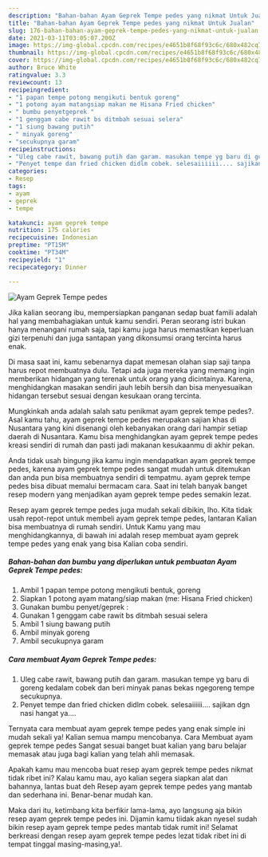 ```yaml
---
description: "Bahan-bahan Ayam Geprek Tempe pedes yang nikmat Untuk Jualan"
title: "Bahan-bahan Ayam Geprek Tempe pedes yang nikmat Untuk Jualan"
slug: 176-bahan-bahan-ayam-geprek-tempe-pedes-yang-nikmat-untuk-jualan
date: 2021-03-11T03:05:07.200Z
image: https://img-global.cpcdn.com/recipes/e4651b8f68f93c6c/680x482cq70/ayam-geprek-tempe-pedes-foto-resep-utama.jpg
thumbnail: https://img-global.cpcdn.com/recipes/e4651b8f68f93c6c/680x482cq70/ayam-geprek-tempe-pedes-foto-resep-utama.jpg
cover: https://img-global.cpcdn.com/recipes/e4651b8f68f93c6c/680x482cq70/ayam-geprek-tempe-pedes-foto-resep-utama.jpg
author: Bruce White
ratingvalue: 3.3
reviewcount: 13
recipeingredient:
- "1 papan tempe potong mengikuti bentuk goreng"
- "1 potong ayam matangsiap makan me Hisana Fried chicken"
- " bumbu penyetgeprek "
- "1 genggam cabe rawit bs ditmbah sesuai selera"
- "1 siung bawang putih"
- " minyak goreng"
- "secukupnya garam"
recipeinstructions:
- "Uleg cabe rawit, bawang putih dan garam. masukan tempe yg baru di goreng kedalam cobek dan beri minyak panas bekas ngegoreng tempe secukupnya."
- "Penyet tempe dan fried chicken didlm cobek. selesaiiiiii.... sajikan dgn nasi hangat ya...."
categories:
- Resep
tags:
- ayam
- geprek
- tempe

katakunci: ayam geprek tempe 
nutrition: 175 calories
recipecuisine: Indonesian
preptime: "PT15M"
cooktime: "PT34M"
recipeyield: "1"
recipecategory: Dinner

---
```



![Ayam Geprek Tempe pedes](https://img-global.cpcdn.com/recipes/e4651b8f68f93c6c/680x482cq70/ayam-geprek-tempe-pedes-foto-resep-utama.jpg)

Jika kalian seorang ibu, mempersiapkan panganan sedap buat famili adalah hal yang membahagiakan untuk kamu sendiri. Peran seorang istri bukan hanya menangani rumah saja, tapi kamu juga harus memastikan keperluan gizi terpenuhi dan juga santapan yang dikonsumsi orang tercinta harus enak.

Di masa  saat ini, kamu sebenarnya dapat memesan olahan siap saji tanpa harus repot membuatnya dulu. Tetapi ada juga mereka yang memang ingin memberikan hidangan yang terenak untuk orang yang dicintainya. Karena, menghidangkan masakan sendiri jauh lebih bersih dan bisa menyesuaikan hidangan tersebut sesuai dengan kesukaan orang tercinta. 



Mungkinkah anda adalah salah satu penikmat ayam geprek tempe pedes?. Asal kamu tahu, ayam geprek tempe pedes merupakan sajian khas di Nusantara yang kini disenangi oleh kebanyakan orang dari hampir setiap daerah di Nusantara. Kamu bisa menghidangkan ayam geprek tempe pedes kreasi sendiri di rumah dan pasti jadi makanan kesukaanmu di akhir pekan.

Anda tidak usah bingung jika kamu ingin mendapatkan ayam geprek tempe pedes, karena ayam geprek tempe pedes sangat mudah untuk ditemukan dan anda pun bisa membuatnya sendiri di tempatmu. ayam geprek tempe pedes bisa dibuat memalui bermacam cara. Saat ini telah banyak banget resep modern yang menjadikan ayam geprek tempe pedes semakin lezat.

Resep ayam geprek tempe pedes juga mudah sekali dibikin, lho. Kita tidak usah repot-repot untuk membeli ayam geprek tempe pedes, lantaran Kalian bisa membuatnya di rumah sendiri. Untuk Kamu yang mau menghidangkannya, di bawah ini adalah resep membuat ayam geprek tempe pedes yang enak yang bisa Kalian coba sendiri.

<!--inarticleads1-->

##### Bahan-bahan dan bumbu yang diperlukan untuk pembuatan Ayam Geprek Tempe pedes:

1. Ambil 1 papan tempe potong mengikuti bentuk, goreng
1. Siapkan 1 potong ayam matang/siap makan (me: Hisana Fried chicken)
1. Gunakan  bumbu penyet/geprek :
1. Gunakan 1 genggam cabe rawit bs ditmbah sesuai selera
1. Ambil 1 siung bawang putih
1. Ambil  minyak goreng
1. Ambil secukupnya garam




<!--inarticleads2-->

##### Cara membuat Ayam Geprek Tempe pedes:

1. Uleg cabe rawit, bawang putih dan garam. masukan tempe yg baru di goreng kedalam cobek dan beri minyak panas bekas ngegoreng tempe secukupnya.
1. Penyet tempe dan fried chicken didlm cobek. selesaiiiiii.... sajikan dgn nasi hangat ya....




Ternyata cara membuat ayam geprek tempe pedes yang enak simple ini mudah sekali ya! Kalian semua mampu mencobanya. Cara Membuat ayam geprek tempe pedes Sangat sesuai banget buat kalian yang baru belajar memasak atau juga bagi kalian yang telah ahli memasak.

Apakah kamu mau mencoba buat resep ayam geprek tempe pedes nikmat tidak ribet ini? Kalau kamu mau, ayo kalian segera siapkan alat dan bahannya, lantas buat deh Resep ayam geprek tempe pedes yang mantab dan sederhana ini. Benar-benar mudah kan. 

Maka dari itu, ketimbang kita berfikir lama-lama, ayo langsung aja bikin resep ayam geprek tempe pedes ini. Dijamin kamu tiidak akan nyesel sudah bikin resep ayam geprek tempe pedes mantab tidak rumit ini! Selamat berkreasi dengan resep ayam geprek tempe pedes lezat tidak ribet ini di tempat tinggal masing-masing,ya!.

